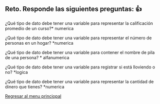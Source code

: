 ## Reto. Responde las siguientes preguntas: 👍
¿Qué tipo de dato debe tener una variable para representar la calificación promedio de un
curso?* numerica 



¿Qué tipo de dato debe tener una variable para representar el número de personas en un
hogar? *numerica 

¿Qué tipo de dato debe tener una variable para contener el nombre de pila de una persona? * alfanumerica

¿Qué tipo de dato debe tener una variable para registrar si está lloviendo o no? *logica

¿Qué tipo de dato debe tener una variable para representar la cantidad de dinero que
tienes? *numerica 

[Regresar al menu princiopal](https://github.com/escuelaDeCodigoMargaritaMaza/escuela_de_codigo/tree/main/PENSAMIENTO_COMPUTACIONAL)

